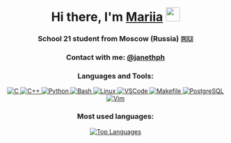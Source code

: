 <h1 align="center">Hi there, I'm <a href="https://daniilshat.ru/" target="_blank">Mariia</a>
<img src="https://github.com/blackcater/blackcater/raw/main/images/Hi.gif" height="32"/></h1>
<h3 align="center">School 21 student from Moscow (Russia) 🇷🇺</h3>

<h3 align="center">Contact with me: <a href="https://t.me/janethph" target="_blank">@janethph</a></h3>

<h3 align="center">Languages and Tools:</h3>
<p align="center">
    <a href="https://www.cprogramming.com/" target="_blank">
        <img src="https://img.shields.io/badge/C-00599C?style=flat&logo=c&logoColor=white" alt="C" />
    </a>
    <a href="https://cplusplus.com/" target="_blank">
        <img src="https://img.shields.io/badge/C%2B%2B-00599C?style=flat&logo=c%2B%2B&logoColor=white" alt="C++" />
    </a>
    <a href="https://www.python.org/" target="_blank">
        <img src="https://img.shields.io/badge/Python-3776AB?style=flat&logo=python&logoColor=white" alt="Python" />
    </a>
    <a href="https://www.gnu.org/software/bash/" target="_blank">
        <img src="https://img.shields.io/badge/Bash-4EAA25?style=flat&logo=gnu-bash&logoColor=white" alt="Bash" />
    </a>
    <a href="https://www.linux.org/" target="_blank">
        <img src="https://img.shields.io/badge/Linux-FCC624?style=flat&logo=linux&logoColor=black" alt="Linux" />
    </a>
    <a href="https://code.visualstudio.com/" target="_blank">
        <img src="https://img.shields.io/badge/VSCode-007ACC?style=flat&logo=visual-studio-code&logoColor=white" alt="VSCode" />
    </a>
    <a href="https://earthly.dev/blog/make-tutorial/" target="_blank">
        <img src="https://img.shields.io/badge/Makefile-E2231A?style=flat&logo=gnu&logoColor=white" alt="Makefile"/>
    </a>
    <a href="https://www.postgresql.org/" target="_blank">
        <img src="https://img.shields.io/badge/PostgreSQL-4169E1?style=flat&logo=postgresql&logoColor=white" alt="PostgreSQL" />
    </a>
    <a href="https://www.altlinux.org/Vim_учебник" target="_blank">
        <img src="https://img.shields.io/badge/Vim-019733?style=flat&logo=vim&logoColor=white" alt="Vim" />
    </a>
</p>


<h3 align="center">Most used languages:</h3>
<p align="center">
    <a href="https://github.com/ShevchenkoMariia/github-readme-stats">
        <img src="https://github-readme-stats.vercel.app/api/top-langs/?username=ShevchenkoMariia" alt="Top Languages">
    </a>
</p>
